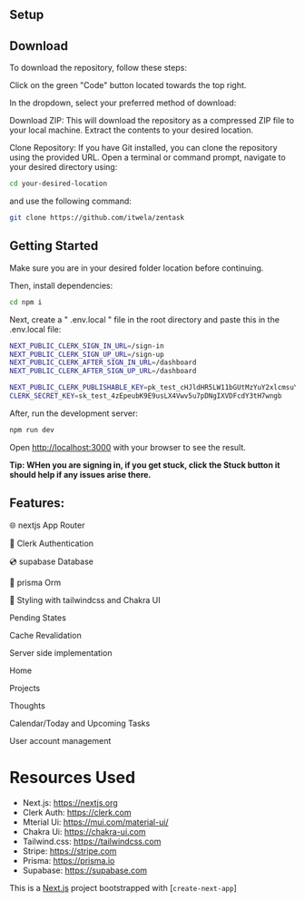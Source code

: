 ## Setup

Download
---

To download the repository, follow these steps:

Click on the green "Code" button located towards the top right.

In the dropdown, select your preferred method of download:

Download ZIP: This will download the repository as a compressed ZIP file to your local machine. Extract the contents to your desired location.

Clone Repository: If you have Git installed, you can clone the repository using the provided URL. Open a terminal or command prompt, navigate to your desired directory using: 

```bash
cd your-desired-location 
```

and use the following command:

```bash
git clone https://github.com/itwela/zentask
```

## Getting Started

Make sure you are in your desired folder location before continuing.

Then, install dependencies:

```bash
cd npm i
```
Next, create a " .env.local " file in the root directory and paste this in the .env.local file:

```bash
NEXT_PUBLIC_CLERK_SIGN_IN_URL=/sign-in
NEXT_PUBLIC_CLERK_SIGN_UP_URL=/sign-up
NEXT_PUBLIC_CLERK_AFTER_SIGN_IN_URL=/dashboard
NEXT_PUBLIC_CLERK_AFTER_SIGN_UP_URL=/dashboard

NEXT_PUBLIC_CLERK_PUBLISHABLE_KEY=pk_test_cHJldHR5LW11bGUtMzYuY2xlcmsuYWNjb3VudHMuZGV2JA
CLERK_SECRET_KEY=sk_test_4zEpeubK9E9usLX4Vwv5u7pDNgIXVDFcdY3tH7wngb
```

After, run the development server:

```bash
npm run dev
```

Open [http://localhost:3000](http://localhost:3000) with your browser to see the result.

**Tip: WHen you are signing in, if you get stuck, click the Stuck button it should help if any issues arise there.**

## Features:

🌐 nextjs App Router

🔐 Clerk Authentication

💿 supabase Database

💨 prisma Orm

🎨 Styling with tailwindcss and Chakra UI

Pending States

Cache Revalidation

Server side implementation

Home

Projects

Thoughts

Calendar/Today and Upcoming Tasks

User account management


# Resources Used

- Next.js: https://nextjs.org
- Clerk Auth: https://clerk.com
- Mterial Ui: https://mui.com/material-ui/
- Chakra Ui: https://chakra-ui.com
- Tailwind.css: https://tailwindcss.com
- Stripe: https://stripe.com
- Prisma: https://prisma.io
- Supabase: https://supabase.com
<!-- Shadcn/UI: https://ui.shadcn.com -->

This is a [Next.js](https://nextjs.org/) project bootstrapped with [`create-next-app`]


